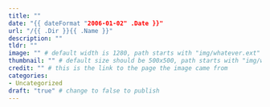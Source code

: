 ```yaml
---
title: ""
date: "{{ dateFormat "2006-01-02" .Date }}"
url: "/{{ .Dir }}{{ .Name }}"
description: ""
tldr: ""
image: "" # default width is 1280, path starts with "img/whatever.ext"
thumbnail: "" # default size should be 500x500, path starts with "img/whatever.ext"
credit: "" # this is the link to the page the image came from 
categories:
- Uncategorized
draft: "true" # change to false to publish
---
```

